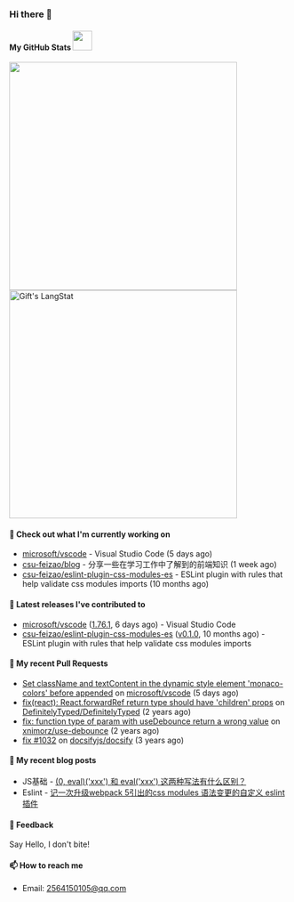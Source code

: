 ### Hi there 👋

####  My GitHub Stats <img src = "https://i.pinimg.com/originals/65/c4/f4/65c4f452571be1261e9c623f7da488ac.gif" width = 35px> 
 
<div>
  <img width="410px" align="center" src="https://github-readme-stats.anuraghazra1.vercel.app/api?username=csu-feizao&show_icons=true" />
  <img width="410px" align="center" src="https://github-readme-streak-stats.herokuapp.com/?user=csu-feizao" alt="Gift's LangStat" />
</div>

#### 👷 Check out what I'm currently working on

- [microsoft/vscode](https://github.com/microsoft/vscode) - Visual Studio Code (5 days ago)
- [csu-feizao/blog](https://github.com/csu-feizao/blog) - 分享一些在学习工作中了解到的前端知识 (1 week ago)
- [csu-feizao/eslint-plugin-css-modules-es](https://github.com/csu-feizao/eslint-plugin-css-modules-es) - ESLint plugin with rules that help validate css modules imports (10 months ago)

#### 🔭 Latest releases I've contributed to

- [microsoft/vscode](https://github.com/microsoft/vscode) ([1.76.1](https://github.com/microsoft/vscode/releases/tag/1.76.1), 6 days ago) - Visual Studio Code
- [csu-feizao/eslint-plugin-css-modules-es](https://github.com/csu-feizao/eslint-plugin-css-modules-es) ([v0.1.0](https://github.com/csu-feizao/eslint-plugin-css-modules-es/releases/tag/v0.1.0), 10 months ago) - ESLint plugin with rules that help validate css modules imports

#### 🔨 My recent Pull Requests

- [Set className and textContent in the dynamic style element &#39;monaco-colors&#39; before appended](https://github.com/microsoft/vscode/pull/176746) on [microsoft/vscode](https://github.com/microsoft/vscode) (5 days ago)
- [fix(react): React.forwardRef return type should have &#39;children&#39; props](https://github.com/DefinitelyTyped/DefinitelyTyped/pull/52604) on [DefinitelyTyped/DefinitelyTyped](https://github.com/DefinitelyTyped/DefinitelyTyped) (2 years ago)
- [fix: function type of param with useDebounce return a wrong value](https://github.com/xnimorz/use-debounce/pull/95) on [xnimorz/use-debounce](https://github.com/xnimorz/use-debounce) (2 years ago)
- [fix #1032](https://github.com/docsifyjs/docsify/pull/1043) on [docsifyjs/docsify](https://github.com/docsifyjs/docsify) (3 years ago)

#### 📜 My recent blog posts

- JS基础 - [(0, eval)('xxx') 和 eval('xxx') 这两种写法有什么区别？](https://github.com/csu-feizao/blog/issues/2)
- Eslint - [记一次升级webpack 5引出的css modules 语法变更的自定义 eslint 插件](https://github.com/csu-feizao/blog/issues/1)

#### 💬 Feedback

Say Hello, I don't bite!

#### 📫 How to reach me

- Email: 2564150105@qq.com